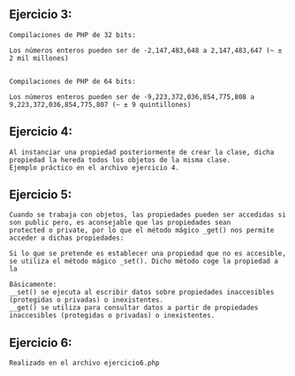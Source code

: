 ## Ejercicio 3:
    Compilaciones de PHP de 32 bits:

    Los números enteros pueden ser de -2,147,483,648 a 2,147,483,647 (~ ± 2 mil millones)


    Compilaciones de PHP de 64 bits:

    Los números enteros pueden ser de -9,223,372,036,854,775,808 a 9,223,372,036,854,775,807 (~ ± 9 quintillones)

## Ejercicio 4:
    Al instanciar una propiedad posteriormente de crear la clase, dicha propiedad la hereda todos los objetos de la misma clase.
    Ejemplo práctico en el archivo ejercicio 4.


## Ejercicio 5:

    Cuando se trabaja con objetos, las propiedades pueden ser accedidas si son public pero, es aconsejable que las propiedades sean
    protected o private, por lo que el método mágico _get() nos permite acceder a dichas propiedades:

    Si lo que se pretende es establecer una propiedad que no es accesible, se utiliza el método mágico _set(). Dicho método coge la propiedad a la

    Básicamente: 
    __set() se ejecuta al escribir datos sobre propiedades inaccesibles (protegidas o privadas) o inexistentes.
    __get() se utiliza para consultar datos a partir de propiedades inaccesibles (protegidas o privadas) o inexistentes.

## Ejercicio 6:
    Realizado en el archivo ejercicio6.php